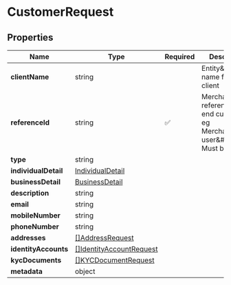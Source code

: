 # CustomerRequest



## Properties

| Name | Type | Required | Description |
| ------------ | ------------- | ------------- | ------------- |
| **clientName** | string |  | Entity\&#39;s name for this client |
**referenceId** | string | ✅ | Merchant\&#39;s reference of this end customer, eg Merchant\&#39;s user\&#39;s id. Must be unique. |
**type** | string |  |  |
**individualDetail** | [IndividualDetail](IndividualDetail.md) |  |  |
**businessDetail** | [BusinessDetail](BusinessDetail.md) |  |  |
**description** | string |  |  |
**email** | string |  |  |
**mobileNumber** | string |  |  |
**phoneNumber** | string |  |  |
**addresses** | [[]AddressRequest](AddressRequest.md) |  |  |
**identityAccounts** | [[]IdentityAccountRequest](IdentityAccountRequest.md) |  |  |
**kycDocuments** | [[]KYCDocumentRequest](KYCDocumentRequest.md) |  |  |
**metadata** | object |  |  |


